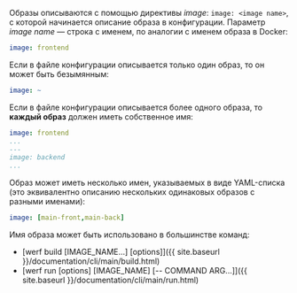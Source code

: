 Образы описываются с помощью директивы _image_: `image: <image name>`, с которой начинается описание образа в конфигурации.
Параметр _image name_ — строка с именем, по аналогии с именем образа в Docker:

```yaml
image: frontend
```

Если в файле конфигурации описывается только один образ, то он может быть безымянным:

```yaml
image: ~
```

Если в файле конфигурации описывается более одного образа, то **каждый образ** должен иметь собственное имя:

```yaml
image: frontend
...
---
image: backend
...
```

Образ может иметь несколько имен, указываемых в виде YAML-списка (это эквивалентно описанию нескольких одинаковых образов с разными именами):

```yaml
image: [main-front,main-back]
```

Имя образа может быть использовано в большинстве команд:
* [werf build \[IMAGE_NAME...\] \[options\]]({{ site.baseurl }}/documentation/cli/main/build.html)
* [werf run \[options\] \[IMAGE_NAME\] \[-- COMMAND ARG...\]]({{ site.baseurl }}/documentation/cli/main/run.html)
